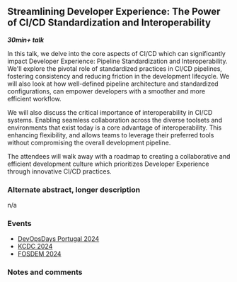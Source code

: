 ## Streamlining Developer Experience: The Power of CI/CD Standardization and Interoperability

***30min+ talk***

In this talk, we delve into the core aspects of CI/CD which can significantly impact Developer Experience: Pipeline Standardization and Interoperability. We'll explore the pivotal role of standardized practices in CI/CD pipelines, fostering consistency and reducing friction in the development lifecycle. We will also look at how well-defined pipeline architecture and standardized configurations, can empower developers with a smoother and more efficient workflow.

We will also discuss the critical importance of interoperability in CI/CD systems. Enabling seamless collaboration across the diverse toolsets and environments that exist today is a core advantage of interoperability. This enhancing flexibility, and allows teams to leverage their preferred tools without compromising the overall development pipeline.

The attendees will walk away with a roadmap to creating a collaborative and efficient development culture which prioritizes Developer Experience through innovative CI/CD practices.

### Alternate abstract, longer description

n/a

### Events

- [DevOpsDays Portugal 2024](https://speaking.jmeiss.me/Wx6Ufl/streamlining-developer-experience-the-power-of-ci-cd-standardization-and-interoperability)
- [KCDC 2024](https://speaking.jmeiss.me/Fhkehu/streamlining-developer-experience-the-power-of-ci-cd-standardization-and-interoperability)
- [FOSDEM 2024](https://speaking.jmeiss.me/OjVUkk/streamlining-developer-experience-the-power-of-ci-cd-standardization-and-interoperability)

### Notes and comments

